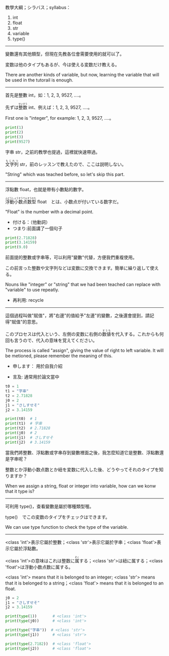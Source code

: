 教學大綱；シラバス；syllabus：
1. int
2. float
3. str
4. variable
5. type()

---

變數還有其他類型，但現在先教各位會需要使用的就可以了。

変数は他のタイプもあるが、今は使える変数だけ教える。

There are another kinds of variable, but now, learning the variable that will be used in the tutorail is enough.

---

首先是整數 int，如：1, 2, 3, 9527, ....。

先ずは<ruby>整数<rt>せいすう</rt></ruby> int、例えば：1, 2, 3, 9527, ....。

First one is "integer", for example: 1, 2, 3, 9527, ....。

```python
print(1)
print(2)
print(3)
print(9527)
```

字串 str，之前的教學也提過，這裡就快速帶過。

<ruby>文字列<rt>もじれつ</rt></ruby> str，前のレッスンで教えたので、ここは説明しない。

"String" which was teached before, so let's skip this part.

---

浮點數 float，也就是帶有小數點的數字。

<ruby>浮動小数点数型<rt>ふどうしょうすうてんすうかた</rt></ruby> float　とは、小数点が付いている数字だ。

"Float" is the number with a decimal point.

* 付ける：（他動詞）
* つまり:前面講了一個句子

```python
print(2.71828)
print(3.14159)
print(9.0)
```

前面提的整數或字串等，可以利用"變數"代替，方便我們重複使用。

この前言った整数や文字列などは変数に交換できます。簡単に繰り返して使える。

Nouns like "integer" or "string" that we had been teached can replace with "variable" to use repeatly.

* 再利用: recycle

---

這個過程叫做"賦值"，將"右邊"的值給予"左邊"的變數，之後還會提到，請記得"賦值"的意思。

このプロセスは代入という、左側の変数に右側の<ruby>数値<rt>すうち</rt></ruby>を代入する。これからも何回も言うので、代入の意味を覚えてください。

The process is called "assign", giving the value of right to left variable. It will be metioned, please remember the meaning of this.

* 申します： 用於自我介紹

* 言及: 通常用於論文當中

```python
t0 = 1
t1 = "字串"
t2 = 2.71828
j0 = 2
j1 = "さしすせそ"
j2 = 3.14159

print(t0)  # 1
print(t1)  # 字串
print(t2)  # 2.71828
print(j0)  # 2
print(j1)  # さしすせそ
print(j2)  # 3.14159
```

當我們將整數、浮點數或字串存到變數裡面之後，我怎麼知道它是整數、浮點數還是字串呢？

整数とか浮動小数点数とか紐を変数に代入した後、どうやってそれのタイプを知りますか？

When we assign a string, float or integer into variable, how can we konw that it type is?

---

可利用 type()，查看變數是屬於哪種類型喔。

type()　でこの変数のタイプをチェックはできます。

We can use type function to check the type of the variable.

---

<class 'int'>表示它屬於整數；<class 'str'>表示它屬於字串；<class 'float'>表示它屬於浮點數。

<class 'int'>の意味はこれは整数に<ruby>属<rt>ぞく</rt></ruby>する；<class 'str'>は紐に属する；<class 'float'>は浮動小数点数に属する。

<class 'int'> means that it is belonged to an integer; <class 'str'> means that it is belonged to a string；<class 'float'> means that it is belonged to an float.

```python
j0 = 2
j1 = "さしすせそ"
j2 = 3.14159

print(type(1))       # <class 'int'>
print(type(j0))      # <class 'int'>

print(type("字串"))  # <class 'str'>
print(type(j1))      # <class 'str'>

print(type(2.7182))  # <class 'float'>
print(type(j2))      # <class 'float'>
```
